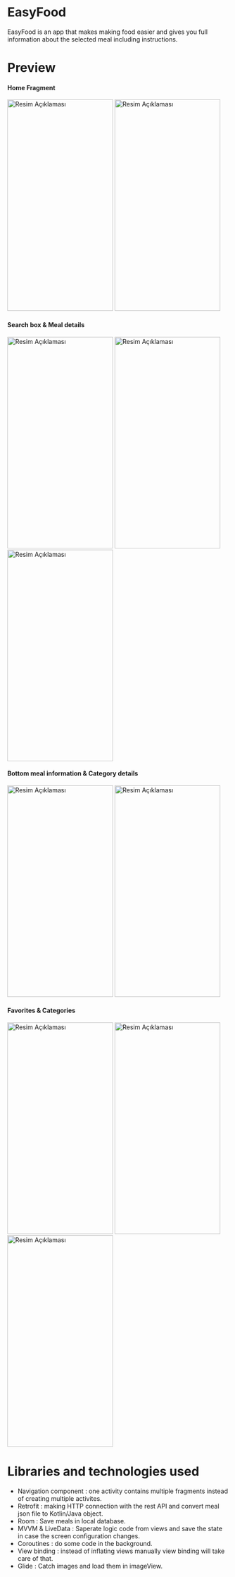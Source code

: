 # EasyFood
EasyFood is an app that makes making food easier and gives you full information about the selected meal including instructions.

# Preview
#### Home Fragment
<img src="https://github.com/zaminalirustemov/EasyFood---MVVM/assets/116644215/f1b240e9-2184-4b79-ab9f-ee84c465627b" alt="Resim Açıklaması" width="240" height="480">
<img src="https://github.com/zaminalirustemov/EasyFood---MVVM/assets/116644215/7665d41b-9424-4f41-8e4d-d85dc67aa7cf" alt="Resim Açıklaması" width="240" height="480">

#### Search box & Meal details
<img src="https://github.com/zaminalirustemov/EasyFood---MVVM/assets/116644215/34cf8d24-4f2e-437a-bd80-dc2568b68fb7" alt="Resim Açıklaması" width="240" height="480">
<img src="https://github.com/zaminalirustemov/EasyFood---MVVM/assets/116644215/918b8275-9a70-4b93-97df-96af06f8e517" alt="Resim Açıklaması" width="240" height="480">
<img src="https://github.com/zaminalirustemov/EasyFood---MVVM/assets/116644215/524130fb-1a65-4659-8454-22c254a4d129" alt="Resim Açıklaması" width="240" height="480">

#### Bottom meal information & Category details
<img src="https://github.com/zaminalirustemov/EasyFood---MVVM/assets/116644215/87e2c51b-b946-4d1a-abaa-d771462a6e7a" alt="Resim Açıklaması" width="240" height="480">
<img src="https://github.com/zaminalirustemov/EasyFood---MVVM/assets/116644215/474143e9-1a67-4c4a-be29-d2c58b74080a" alt="Resim Açıklaması" width="240" height="480">

#### Favorites & Categories
<img src="https://github.com/zaminalirustemov/EasyFood---MVVM/assets/116644215/ec75f6dc-1b65-4c81-b874-4eb4207ead7a" alt="Resim Açıklaması" width="240" height="480">
<img src="https://github.com/zaminalirustemov/EasyFood---MVVM/assets/116644215/12c3f220-7c31-4389-b945-5d2a2f2c12ea" alt="Resim Açıklaması" width="240" height="480">
<img src="https://github.com/zaminalirustemov/EasyFood---MVVM/assets/116644215/94f4c4ad-a637-400b-8133-45ad6046402f" alt="Resim Açıklaması" width="240" height="480">


# Libraries and technologies used
- Navigation component : one activity contains multiple fragments instead of creating multiple activites.
- Retrofit : making HTTP connection with the rest API and convert meal json file to Kotlin/Java object.
- Room : Save meals in local database.
- MVVM & LiveData : Saperate logic code from views and save the state in case the screen configuration changes.
- Coroutines : do some code in the background.
- View binding : instead of inflating views manually view binding will take care of that.
- Glide : Catch images and load them in imageView.
